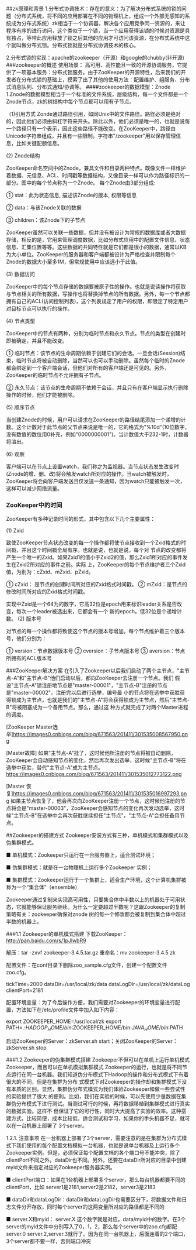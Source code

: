 ##zk原理和背景
1.分布式协调技术：存在的意义：为了解决分布式系统的锁的问题（分布式系统，将不同的应用部署在不同的物理机上，组成一个外部无感知的系统成为分布式系统）zk相当于一个协调器，解决各个应用竞争同一资源的，来让程序有序的进行访问，这个类似于一个锁，当一个应用获得该锁的时候对资源是具有独占，等带此应用释放了锁之后其他的应用才可访问该资源，在分布式系统中这个就叫做分布式锁。分布式锁就是分布式协调技术的核心。

2.分布式锁的实现：apache的zookeeper（开源）和google的chubby(非开源)
###zookeeper的概述
使用场景：
    高可用、高性能且一致的开源协调服务，它提供了一项基本服务：分布式锁服务。由于ZooKeeper的开源特性，后来我们的开发者在分布式锁的基础上，摸索了出了其他的使用方法：配置维护、组服务、分布式消息队列、分布式通知/协调等。
####zookeeper的数据模型：Znode
1.Znode的数据模型相当于一个标准的文件系统，层级结构，每一个文件都是一个Znode节点，zk的树结构中每个节点都可以用有子节点。

（1)引用方式
    Zonde通过路径引用，如同Unix中的文件路径。路径必须是绝对的，因此他们必须由斜杠字符来开头。除此以外，他们必须是唯一的，也就是说每一个路径只有一个表示，因此这些路径不能改变。在ZooKeeper中，路径由Unicode字符串组成，并且有一些限制。字符串"/zookeeper"用以保存管理信息，比如关键配额信息。
  
  (2) Znode结构
  
  ZooKeeper命名空间中的Znode，兼具文件和目录两种特点。既像文件一样维护着数据、元信息、ACL、时间戳等数据结构，又像目录一样可以作为路径标识的一部分。图中的每个节点称为一个Znode。 每个Znode由3部分组成:
  
  ① stat：此为状态信息, 描述该Znode的版本, 权限等信息
  
  ② data：与该Znode关联的数据
  
  ③ children：该Znode下的子节点
  
  ZooKeeper虽然可以关联一些数据，但并没有被设计为常规的数据库或者大数据存储，相反的是，它用来管理调度数据，比如分布式应用中的配置文件信息、状态信息、汇集位置等等。这些数据的共同特性就是它们都是很小的数据，通常以KB为大小单位。ZooKeeper的服务器和客户端都被设计为严格检查并限制每个Znode的数据大小至多1M，但常规使用中应该远小于此值。
  
  (3) 数据访问
  
  ZooKeeper中的每个节点存储的数据要被原子性的操作。也就是说读操作将获取与节点相关的所有数据，写操作也将替换掉节点的所有数据。另外，每一个节点都拥有自己的ACL(访问控制列表)，这个列表规定了用户的权限，即限定了特定用户对目标节点可以执行的操作。
  
  (4) 节点类型
  
  ZooKeeper中的节点有两种，分别为临时节点和永久节点。节点的类型在创建时即被确定，并且不能改变。
  
  ① 临时节点：该节点的生命周期依赖于创建它们的会话。一旦会话(Session)结束，临时节点将被自动删除，当然可以也可以手动删除。虽然每个临时的Znode都会绑定到一个客户端会话，但他们对所有的客户端还是可见的。另外，ZooKeeper的临时节点不允许拥有子节点。
  
  ② 永久节点：该节点的生命周期不依赖于会话，并且只有在客户端显示执行删除操作的时候，他们才能被删除。
  
  (5) 顺序节点
  
  当创建Znode的时候，用户可以请求在ZooKeeper的路径结尾添加一个递增的计数。这个计数对于此节点的父节点来说是唯一的，它的格式为"%10d"(10位数字，没有数值的数位用0补充，例如"0000000001")。当计数值大于232-1时，计数器将溢出。
  
  (6) 观察
  
  客户端可以在节点上设置watch，我们称之为监视器。当节点状态发生改变时(Znode的增、删、改)将会触发watch所对应的操作。当watch被触发时，ZooKeeper将会向客户端发送且仅发送一条通知，因为watch只能被触发一次，这样可以减少网络流量。
    
### ZooKeeper中的时间
ZooKeeper有多种记录时间的形式，其中包含以下几个主要属性：

(1) Zxid

致使ZooKeeper节点状态改变的每一个操作都将使节点接收到一个Zxid格式的时间戳，并且这个时间戳全局有序。也就是说，也就是说，每个对 节点的改变都将产生一个唯一的Zxid。如果Zxid1的值小于Zxid2的值，那么Zxid1所对应的事件发生在Zxid2所对应的事件之前。实际 上，ZooKeeper的每个节点维护者三个Zxid值，为别为：cZxid、mZxid、pZxid。

① cZxid： 是节点的创建时间所对应的Zxid格式时间戳。
② mZxid：是节点的修改时间所对应的Zxid格式时间戳。

实现中Zxid是一个64为的数字，它高32位是epoch用来标识leader关系是否改变，每次一个leader被选出来，它都会有一个 新的epoch。低32位是个递增计数。 (2) 版本号

对节点的每一个操作都将致使这个节点的版本号增加。每个节点维护着三个版本号，他们分别为：

① version：节点数据版本号
② cversion：子节点版本号
③ aversion：节点所拥有的ACL版本号

###ZooKeeper解决方案
在引入了Zookeeper以后我们启动了两个主节点，"主节点-A"和"主节点-B"他们启动以后，都向ZooKeeper去注册一个节点。我们 假设"主节点-A"锁注册地节点是"master-00001"，"主节点-B"注册的节点是"master-00002"，注册完以后进行选举，编号最 小的节点将在选举中获胜获得锁成为主节点，也就是我们的"主节点-A"将会获得锁成为主节点，然后"主节点-B"将被阻塞成为一个备用节点。那么，通过这 种方式就完成了对两个Master进程的调度。


[ZooKeeper Master选举]https://images0.cnblogs.com/blog/671563/201411/301535008567950.png

[Master故障]
如果"主节点-A"挂了，这时候他所注册的节点将被自动删除，ZooKeeper会自动感知节点的变化，然后再次发出选举，这时候"主节点-B"将在选举中获胜，替代"主节点-A"成为主节点。
https://images0.cnblogs.com/blog/671563/201411/301535012773122.png

[Master 恢复]https://images0.cnblogs.com/blog/671563/201411/301535016997293.png
如果主节点恢复了，他会再次向ZooKeeper注册一个节点，这时候他注册的节点将会是"master-00003"，ZooKeeper会感知节点的变化再次发动选举，这时候"主节点-B"在选举中会再次获胜继续担任"主节点"，"主节点-A"会担任备用节点。

##Zookeeper的搭建方式
Zookeeper安装方式有三种，单机模式和集群模式以及伪集群模式。

■ 单机模式：Zookeeper只运行在一台服务器上，适合测试环境；

■ 伪集群模式：就是在一台物理机上运行多个Zookeeper 实例；

■ 集群模式：Zookeeper运行于一个集群上，适合生产环境，这个计算机集群被称为一个“集合体”（ensemble）


Zookeeper通过复制来实现高可用性，只要集合体中半数以上的机器处于可用状态，它就能够保证服务继续。为什么一定要超过半数呢？这跟Zookeeper的复制策略有关：zookeeper确保对znode 树的每一个修改都会被复制到集合体中超过半数的机器上。

###1.1 Zookeeper的单机模式搭建
下载ZooKeeper：http://pan.baidu.com/s/1pJlwbR9

解压：tar -zxvf zookeeper-3.4.5.tar.gz 重命名：mv zookeeper-3.4.5 zk

配置文件：在conf目录下删除zoo_sample.cfg文件，创建一个配置文件zoo.cfg。

tickTime=2000
dataDir=/usr/local/zk/data
dataLogDir=/usr/local/zk/dataLog        
clientPort=2181

配置环境变量：为了今后操作方便，我们需要对Zookeeper的环境变量进行配置，方法如下在/etc/profile文件中加入如下内容：

export ZOOKEEPER_HOME=/usr/local/zk
export PATH=.:$HADOOP_HOME/bin:$ZOOKEEPER_HOME/bin:$JAVA_HOME/bin:$PATH

启动ZooKeeper的Server：zkServer.sh start；关闭ZooKeeper的Server：zkServer.sh stop



###1.2 Zookeeper的伪集群模式搭建
Zookeeper不但可以在单机上运行单机模式Zookeeper，而且可以在单机模拟集群模式 Zookeeper的运行，也就是将不同节点运行在同一台机器。我们知道伪分布模式下Hadoop的操作和分布式模式下有着很大的不同，但是在集群为分布 式模式下对Zookeeper的操作却和集群模式下没有本质的区别。显然，集群伪分布式模式为我们体验Zookeeper和做一些尝试性的实验提供了很大 的便利。比如，我们在实验的时候，可以先使用少量数据在集群伪分布模式下进行测试。当测试可行的时候，再将数据移植到集群模式进行真实的数据实验。这样不 但保证了它的可行性，同时大大提高了实验的效率。这种搭建方式，比较简便，成本比较低，适合测试和学习，如果你的手头机器不足，就可以在一台机器上部署了 3个server。

1.2.1. 注意事项
在一台机器上部署了3个server，需要注意的是在集群为分布式模式下我们使用的每个配置文档模拟一台机器，也就是说单台机器及上运行多个Zookeeper实例。但是，必须保证每个配置文档的各个端口号不能冲突，除了clientPort不同之外，dataDir也不同。另外，还要在dataDir所对应的目录中创建myid文件来指定对应的Zookeeper服务器实例。

■ clientPort端口：如果在1台机器上部署多个server，那么每台机器都要不同的 clientPort，比如 server1是2181,server2是2182，server3是2183

■ dataDir和dataLogDir：dataDir和dataLogDir也需要区分下，将数据文件和日志文件分开存放，同时每个server的这两变量所对应的路径都是不同的

■ server.X和myid： server.X 这个数字就是对应，data/myid中的数字。在3个server的myid文件中分别写入了0，1，2，那么每个server中的zoo.cfg都配 server.0 server.2,server.3就行了。因为在同一台机器上，后面连着的2个端口，3个server都不要一样，否则端口冲突








